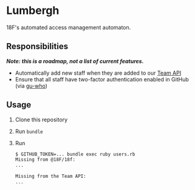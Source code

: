 # Lumbergh

18F's automated access management automaton.

## Responsibilities

***Note: this is a roadmap, not a list of current features.***

* Automatically add new staff when they are added to our [Team API](https://github.com/18F/team_api)
* Ensure that all staff have two-factor authentication enabled in GitHub (via [gu-who](https://github.com/guardian/gu-who))

## Usage

1. Clone this repository
1. Run `bundle`
1. Run

    ```bash
    $ GITHUB_TOKEN=... bundle exec ruby users.rb
    Missing from @18F/18f:
    ...

    Missing from the Team API:
    ...
    ```

